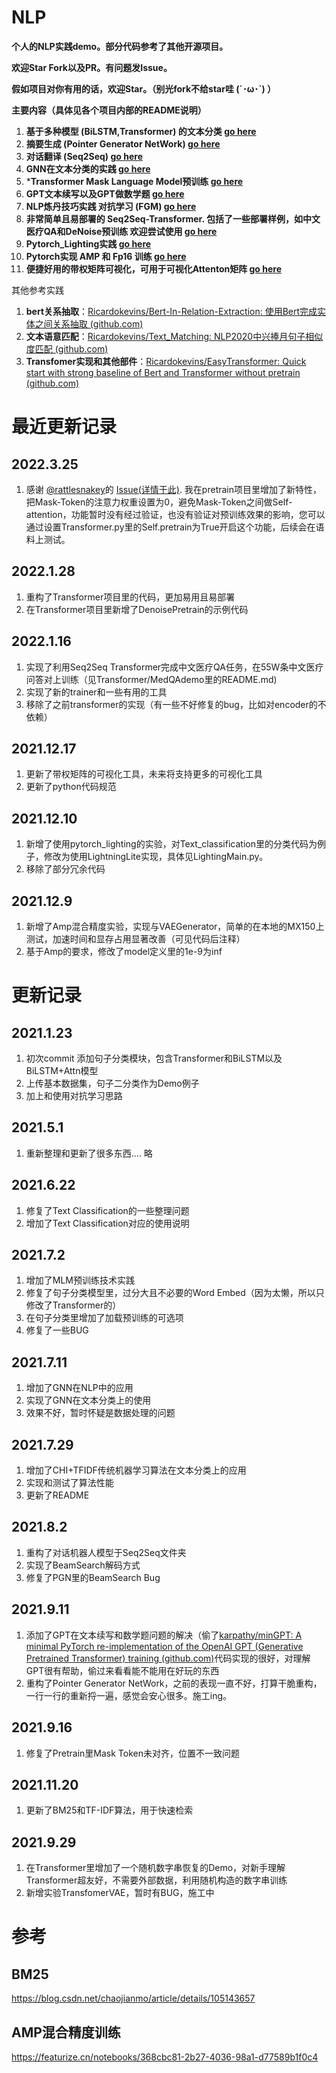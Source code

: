 # NLP

**个人的NLP实践demo。部分代码参考了其他开源项目。**

**欢迎Star Fork以及PR。有问题发Issue。**

**假如项目对你有用的话，欢迎Star。（别光fork不给star哇 (´･ω･`) ）**

**主要内容（具体见各个项目内部的README说明）**

1. **基于多种模型 (BiLSTM,Transformer) 的文本分类  [go here](https://github.com/Ricardokevins/Kevinpro-NLP-demo/tree/main/TextClassification)**
2. **摘要生成 (Pointer Generator NetWork)  [go here](https://github.com/Ricardokevins/Kevinpro-NLP-demo/tree/main/PGNSum)**
3. **对话翻译 (Seq2Seq)  [go here](https://github.com/Ricardokevins/Kevinpro-NLP-demo/tree/main/ChatBotEnglish)**
4. **GNN在文本分类的实践  [go here](https://github.com/Ricardokevins/Kevinpro-NLP-demo/tree/main/GNN)**
5. ***Transformer Mask Language Model预训练  [go here](https://github.com/Ricardokevins/Kevinpro-NLP-demo/tree/main/Pretrain)**
6. **GPT文本续写以及GPT做数学题  [go here](https://github.com/Ricardokevins/Kevinpro-NLP-demo/tree/main/GPT)**
7. **NLP炼丹技巧实践 对抗学习 (FGM)  [go here](https://github.com/Ricardokevins/Kevinpro-NLP-demo/blob/main/TextClassification/Attack.py)**
8. **非常简单且易部署的 Seq2Seq-Transformer. 包括了一些部署样例，如中文医疗QA和DeNoise预训练 欢迎尝试使用  [go here](https://github.com/Ricardokevins/Kevinpro-NLP-demo/tree/main/Transformer)**
9. **Pytorch_Lighting实践  [go here](https://github.com/Ricardokevins/Kevinpro-NLP-demo/blob/main/TextClassification/LightingMain.py)**
10. **Pytorch实现 AMP 和 Fp16 训练  [go here](https://github.com/Ricardokevins/Kevinpro-NLP-demo/blob/main/VAEGenerator/transformerBased.py)**
11. **便捷好用的带权矩阵可视化，可用于可视化Attenton矩阵  [go here](https://github.com/Ricardokevins/Kevinpro-NLP-demo/tree/main/Visualize)**


其他参考实践

1. **bert关系抽取**：[Ricardokevins/Bert-In-Relation-Extraction: 使用Bert完成实体之间关系抽取 (github.com)](https://github.com/Ricardokevins/Bert-In-Relation-Extraction)
2. **文本语意匹配**：[Ricardokevins/Text_Matching: NLP2020中兴捧月句子相似度匹配 (github.com)](https://github.com/Ricardokevins/Text_Matching)
3. **Transfomer实现和其他部件**：[Ricardokevins/EasyTransformer: Quick start with strong baseline of Bert and Transformer without pretrain (github.com)](https://github.com/Ricardokevins/EasyTransformer)

# 最近更新记录
## 2022.3.25
1. 感谢 [@rattlesnakey](https://github.com/rattlesnakey)的 [Issue(详情于此)](https://github.com/Ricardokevins/Kevinpro-NLP-demo/issues/15). 我在pretrain项目里增加了新特性，把Mask-Token的注意力权重设置为0，避免Mask-Token之间做Self-attention，功能暂时没有经过验证，也没有验证对预训练效果的影响，您可以通过设置Transformer.py里的Self.pretrain为True开启这个功能，后续会在语料上测试。
## 2022.1.28
1. 重构了Transformer项目里的代码，更加易用且易部署
2. 在Transformer项目里新增了DenoisePretrain的示例代码
## 2022.1.16
1. 实现了利用Seq2Seq Transformer完成中文医疗QA任务，在55W条中文医疗问答对上训练（见Transformer/MedQAdemo里的README.md)
2. 实现了新的trainer和一些有用的工具
3. 移除了之前transformer的实现（有一些不好修复的bug，比如对encoder的不依赖）
## 2021.12.17
1. 更新了带权矩阵的可视化工具，未来将支持更多的可视化工具
2. 更新了python代码规范
## 2021.12.10
1. 新增了使用pytorch_lighting的实验，对Text_classification里的分类代码为例子，修改为使用LightningLite实现，具体见LightingMain.py。
2. 移除了部分冗余代码
   
## 2021.12.9
1. 新增了Amp混合精度实验，实现与VAEGenerator，简单的在本地的MX150上测试，加速时间和显存占用显著改善（可见代码后注释）
2. 基于Amp的要求，修改了model定义里的1e-9为inf


# 更新记录

## 2021.1.23

 1. 初次commit 添加句子分类模块，包含Transformer和BiLSTM以及BiLSTM+Attn模型
 2. 上传基本数据集，句子二分类作为Demo例子
 3. 加上和使用对抗学习思路

## 2021.5.1

1. 重新整理和更新了很多东西.... 略

## 2021.6.22

1. 修复了Text Classification的一些整理问题
2. 增加了Text Classification对应的使用说明

## 2021.7.2

1. 增加了MLM预训练技术实践
2. 修复了句子分类模型里，过分大且不必要的Word Embed（因为太懒，所以只修改了Transformer的）
3. 在句子分类里增加了加载预训练的可选项
4. 修复了一些BUG

## 2021.7.11

1. 增加了GNN在NLP中的应用
2. 实现了GNN在文本分类上的使用
3. 效果不好，暂时怀疑是数据处理的问题

## 2021.7.29

1. 增加了CHI+TFIDF传统机器学习算法在文本分类上的应用
2. 实现和测试了算法性能
3. 更新了README

## 2021.8.2

1. 重构了对话机器人模型于Seq2Seq文件夹
2. 实现了BeamSearch解码方式
3. 修复了PGN里的BeamSearch Bug

## 2021.9.11

1. 添加了GPT在文本续写和数学题问题的解决（偷了[karpathy/minGPT: A minimal PyTorch re-implementation of the OpenAI GPT (Generative Pretrained Transformer) training (github.com)](https://github.com/karpathy/minGPT)代码实现的很好，对理解GPT很有帮助，偷过来看看能不能用在好玩的东西
2. 重构了Pointer Generator NetWork，之前的表现一直不好，打算干脆重构，一行一行的重新捋一遍，感觉会安心很多。施工ing。

## 2021.9.16

1. 修复了Pretrain里Mask Token未对齐，位置不一致问题


## 2021.11.20

1. 更新了BM25和TF-IDF算法，用于快速检索

## 2021.9.29

1. 在Transformer里增加了一个随机数字串恢复的Demo，对新手理解Transformer超友好，不需要外部数据，利用随机构造的数字串训练
2. 新增实验TransfomerVAE，暂时有BUG，施工中


# 参考

## BM25
<https://blog.csdn.net/chaojianmo/article/details/105143657>

## AMP混合精度训练
https://featurize.cn/notebooks/368cbc81-2b27-4036-98a1-d77589b1f0c4